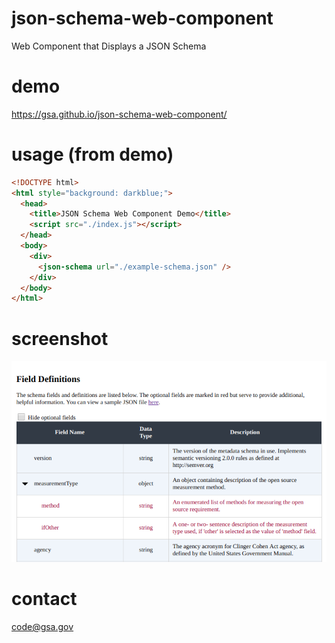 # json-schema-web-component
Web Component that Displays a JSON Schema

# demo
https://gsa.github.io/json-schema-web-component/

# usage (from demo)
```html
<!DOCTYPE html>
<html style="background: darkblue;">
  <head>
    <title>JSON Schema Web Component Demo</title>
    <script src="./index.js"></script>
  </head>
  <body>
    <div>
      <json-schema url="./example-schema.json" />
    </div>
  </body>
</html>
```

# screenshot
![screenshot](https://raw.githubusercontent.com/GSA/json-schema-web-component/master/Screenshot%202018-11-01%20at%2011.40.36%20PM.png)

# contact
code@gsa.gov
